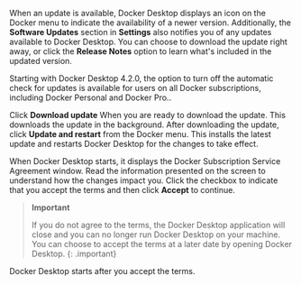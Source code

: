 When an update is available, Docker Desktop displays an icon on the Docker menu to indicate the availability of a newer version. Additionally, the **Software Updates** section in **Settings** also notifies you of any updates available to Docker Desktop. You can choose to download the update right away, or click the **Release Notes** option to learn what's included in the updated version.

Starting with Docker Desktop 4.2.0, the option to turn off the automatic check for updates is available for users on all Docker subscriptions, including Docker Personal and Docker Pro..

Click **Download update** When you are ready to download the update. This downloads the update in the background. After downloading the update, click **Update and restart** from the Docker menu. This installs the latest update and restarts Docker Desktop for the changes to take effect.

When Docker Desktop starts, it displays the Docker Subscription Service Agreement window. Read the information presented on the screen to understand how the changes impact you. Click the checkbox to indicate that you accept the terms and then click **Accept** to continue.

> **Important**
>
> If you do not agree to the terms, the Docker Desktop application will close and you can no longer run Docker Desktop on your machine. You can choose to accept the terms at a later date by opening Docker Desktop.
{: .important}

Docker Desktop starts after you accept the terms.
